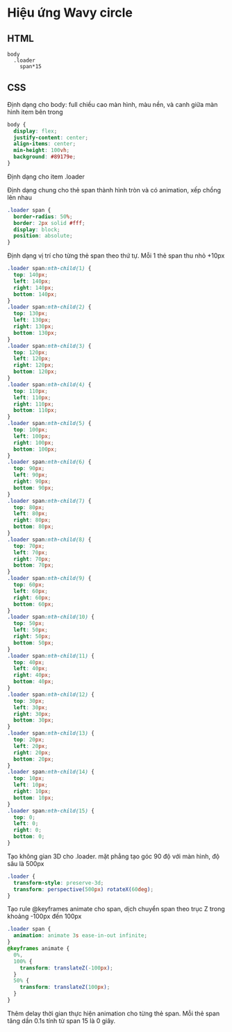 # Hiệu ứng Wavy circle

## HTML

```
body
  .loader
    span*15
```

## CSS

Định dạng cho body: full chiều cao màn hình, màu nền, và canh giữa màn hình item bên trong

```css
body {
  display: flex;
  justify-content: center;
  align-items: center;
  min-height: 100vh;
  background: #89179e;
}
```

Định dạng cho item .loader

Định dạng chung cho thẻ span thành hình tròn và có animation, xếp chồng lên nhau

```css
.loader span {
  border-radius: 50%;
  border: 2px solid #fff;
  display: block;
  position: absolute;
}
```

Định dạng vị trí cho từng thẻ span theo thứ tự. Mỗi 1 thẻ span thu nhỏ +10px

```css
.loader span:nth-child(1) {
  top: 140px;
  left: 140px;
  right: 140px;
  bottom: 140px;
}
.loader span:nth-child(2) {
  top: 130px;
  left: 130px;
  right: 130px;
  bottom: 130px;
}
.loader span:nth-child(3) {
  top: 120px;
  left: 120px;
  right: 120px;
  bottom: 120px;
}
.loader span:nth-child(4) {
  top: 110px;
  left: 110px;
  right: 110px;
  bottom: 110px;
}
.loader span:nth-child(5) {
  top: 100px;
  left: 100px;
  right: 100px;
  bottom: 100px;
}
.loader span:nth-child(6) {
  top: 90px;
  left: 90px;
  right: 90px;
  bottom: 90px;
}
.loader span:nth-child(7) {
  top: 80px;
  left: 80px;
  right: 80px;
  bottom: 80px;
}
.loader span:nth-child(8) {
  top: 70px;
  left: 70px;
  right: 70px;
  bottom: 70px;
}
.loader span:nth-child(9) {
  top: 60px;
  left: 60px;
  right: 60px;
  bottom: 60px;
}
.loader span:nth-child(10) {
  top: 50px;
  left: 50px;
  right: 50px;
  bottom: 50px;
}
.loader span:nth-child(11) {
  top: 40px;
  left: 40px;
  right: 40px;
  bottom: 40px;
}
.loader span:nth-child(12) {
  top: 30px;
  left: 30px;
  right: 30px;
  bottom: 30px;
}
.loader span:nth-child(13) {
  top: 20px;
  left: 20px;
  right: 20px;
  bottom: 20px;
}
.loader span:nth-child(14) {
  top: 10px;
  left: 10px;
  right: 10px;
  bottom: 10px;
}
.loader span:nth-child(15) {
  top: 0;
  left: 0;
  right: 0;
  bottom: 0;
}
```

Tạo không gian 3D cho .loader. mặt phẳng tạo góc 90 độ với màn hình, độ sâu là 500px

```css
.loader {
  transform-style: preserve-3d;
  transform: perspective(500px) rotateX(60deg);
}
```

Tạo rule @keyframes animate cho span, dịch chuyển span theo trục Z trong khoảng -100px đến 100px

```css
.loader span {
  animation: animate 3s ease-in-out infinite;
}
@keyframes animate {
  0%,
  100% {
    transform: translateZ(-100px);
  }
  50% {
    transform: translateZ(100px);
  }
}
```

Thêm delay thời gian thực hiện animation cho từng thẻ span. Mỗi thẻ span tăng dần 0.1s tính từ span 15 là 0 giây.
